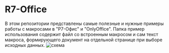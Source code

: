 # R7-Office
В этом репозитории представлены самые полезные и нужные примеры работы с макросами в "Р7-Офис" и "OnlyOffice". 
Папка пример использования содержит файл со встроенным макросом и сам текст макроса, формирующего документ на отдельной странице при выборе исходных данных.
![схема](https://github.com/Am-Am-Am/R7-Office/assets/55045450/36e611ea-0cbb-47a3-badf-d4a32fd8cca7)
